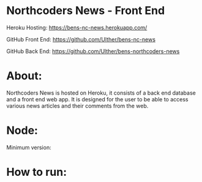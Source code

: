 # Northcoders News - Front End

Heroku Hosting: https://bens-nc-news.herokuapp.com/

GitHub Front End: https://github.com/Ulther/bens-nc-news

GitHub Back End: https://github.com/Ulther/bens-northcoders-news

# About:

Northcoders News is hosted on Heroku, it consists of a back end database and a front end web app. It is designed for the user to be able to access various news articles and their comments from the web.

# Node:

Minimum version: 

# How to run:

